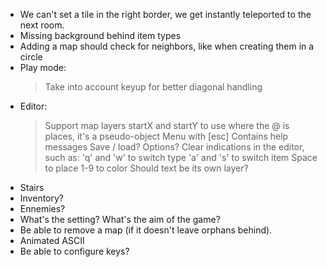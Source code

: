- We can't set a tile in the right border, we get instantly teleported to the next room.
- Missing background behind item types
- Adding a map should check for neighbors, like when creating them in a circle
- Play mode:
  > Take into account keyup for better diagonal handling
- Editor:
  > Support map layers
  > startX and startY to use where the @ is places, it's a pseudo-object
  > Menu with [esc]
    > Contains help messages
    > Save / load?
    > Options?
  > Clear indications in the editor, such as:
    > 'q' and 'w' to switch type
    > 'a' and 's' to switch item
    > Space to place
    > 1-9 to color
  > Should text be its own layer?
- Stairs
- Inventory?
- Ennemies?
- What's the setting? What's the aim of the game?
- Be able to remove a map (if it doesn't leave orphans behind).
- Animated ASCII
- Be able to configure keys?
